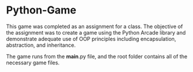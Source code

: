 # Python-Game

This game was completed as an assignment for a class. The objective of the assignment was to create a game using the Python Arcade library and demonstrate adequate use of OOP principles including encapsulation, abstraction, and inheritance.

The game runs from the __main__.py file, and the root folder contains all of the necessary game files.
